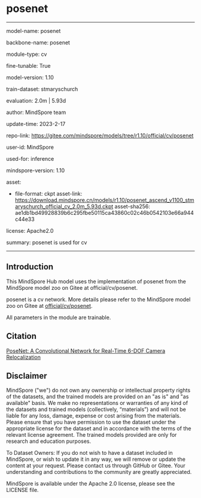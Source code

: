 # posenet

---

model-name: posenet

backbone-name: posenet

module-type: cv

fine-tunable: True

model-version: 1.10

train-dataset: stmaryschurch

evaluation: 2.0m | 5.93d

author: MindSpore team

update-time: 2023-2-17

repo-link: <https://gitee.com/mindspore/models/tree/r1.10/official/cv/posenet>

user-id: MindSpore

used-for: inference

mindspore-version: 1.10

asset:

-
    file-format: ckpt
    asset-link: <https://download.mindspore.cn/models/r1.10/posenet_ascend_v1100_stmaryschurch_official_cv_2.0m_5.93d.ckpt>
    asset-sha256: ae1db1bd49928839b6c295fbe50115ca43860c02c46b0542103e66a944c44e33

license: Apache2.0

summary: posenet is used for cv

---

## Introduction

This MindSpore Hub model uses the implementation of posenet from the MindSpore model zoo on Gitee at official/cv/posenet.

posenet is a cv network. More details please refer to the MindSpore model zoo on Gitee at [official/cv/posenet](https://gitee.com/mindspore/models/blob/r1.10/official/cv/posenet/README_CN.md).

All parameters in the module are trainable.

## Citation

[PoseNet: A Convolutional Network for Real-Time 6-DOF Camera Relocalization](https://arxiv.org/pdf/1505.07427.pdf)

## Disclaimer

MindSpore ("we") do not own any ownership or intellectual property rights of the datasets, and the trained models are provided on an "as is" and "as available" basis. We make no representations or warranties of any kind of the datasets and trained models (collectively, “materials”) and will not be liable for any loss, damage, expense or cost arising from the materials. Please ensure that you have permission to use the dataset under the appropriate license for the dataset and in accordance with the terms of the relevant license agreement. The trained models provided are only for research and education purposes.

To Dataset Owners: If you do not wish to have a dataset included in MindSpore, or wish to update it in any way, we will remove or update the content at your request. Please contact us through GitHub or Gitee. Your understanding and contributions to the community are greatly appreciated.

MindSpore is available under the Apache 2.0 license, please see the LICENSE file.
